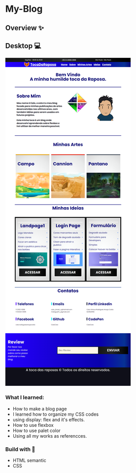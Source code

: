 # My-Blog

## Overview ✨
## Desktop 💻
![](/img/1.png)


### What I learned:
- How to make a blog page
- I learned how to organize my CSS codes
- using display: flex and it's effects.
- How to use flexbox
- How to use palet color
- Using all my works as referencces.

### Build with 🔨
- HTML semantic
- CSS 
